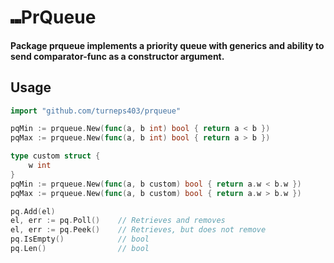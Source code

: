 # ⑉PrQueue
#### Package prqueue implements a priority queue with **generics** and ability to send **comparator-func** as a constructor argument.

## Usage

```go
import "github.com/turneps403/prqueue"

pqMin := prqueue.New(func(a, b int) bool { return a < b })
pqMax := prqueue.New(func(a, b int) bool { return a > b })

type custom struct {
    w int
}
pqMin := prqueue.New(func(a, b custom) bool { return a.w < b.w })
pqMax := prqueue.New(func(a, b custom) bool { return a.w > b.w })

pq.Add(el)
el, err := pq.Poll()	// Retrieves and removes
el, err := pq.Peek()	// Retrieves, but does not remove
pq.IsEmpty()		    // bool
pq.Len()			    // bool
```

